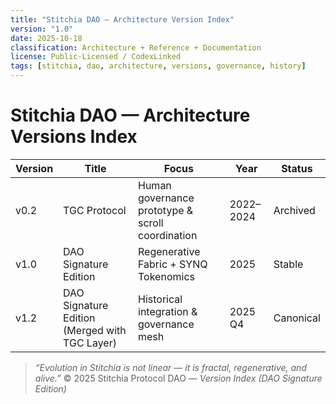 ```yaml
---
title: "Stitchia DAO — Architecture Version Index"
version: "1.0"
date: 2025-10-18
classification: Architecture + Reference + Documentation
license: Public-Licensed / CodexLinked
tags: [stitchia, dao, architecture, versions, governance, history]
---
```

# Stitchia DAO — Architecture Versions Index
| Version | Title | Focus | Year | Status |
|----------|--------|--------|--------|---------|
| v0.2 | TGC Protocol | Human governance prototype & scroll coordination | 2022–2024 | Archived |
| v1.0 | DAO Signature Edition | Regenerative Fabric + SYNQ Tokenomics | 2025 | Stable |
| v1.2 | DAO Signature Edition (Merged with TGC Layer) | Historical integration & governance mesh | 2025 Q4 | Canonical |
> *“Evolution in Stitchia is not linear — it is fractal, regenerative, and alive.”*
© 2025 Stitchia Protocol DAO — *Version Index (DAO Signature Edition)*
